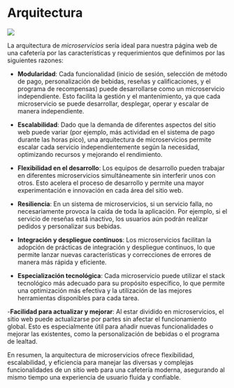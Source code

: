 # Arquitectura
<p align="center">
  <img src="https://github.com/Ingenieria-Software-2023/BackyardigansProyectoFinal/assets/101894380/c7351c7b-5fea-4617-8062-677bc6e318b1" style="display: block; margin-left: auto; margin-right: auto;"/>
</p>

La arquitectura de *microservicios* sería ideal para nuestra página web de una cafetería por las características y requerimientos que definimos por las siguientes razones:

 - **Modularidad**: Cada funcionalidad (inicio de sesión, selección de método de pago, personalización de bebidas, reseñas y calificaciones, y el programa de recompensas) puede desarrollarse como un microservicio independiente. Esto facilita la gestión y el mantenimiento, ya que cada microservicio se puede desarrollar, desplegar, operar y escalar de manera independiente.

- **Escalabilidad**: Dado que la demanda de diferentes aspectos del sitio web puede variar (por ejemplo, más actividad en el sistema de pago durante las horas pico), una arquitectura de microservicios permite escalar cada servicio independientemente según la necesidad, optimizando recursos y mejorando el rendimiento.

- **Flexibilidad en el desarrollo**: Los equipos de desarrollo pueden trabajar en diferentes microservicios simultáneamente sin interferir unos con otros. Esto acelera el proceso de desarrollo y permite una mayor experimentación e innovación en cada área del sitio web.

- **Resiliencia**: En un sistema de microservicios, si un servicio falla, no necesariamente provoca la caída de toda la aplicación. Por ejemplo, si el servicio de reseñas está inactivo, los usuarios aún podrán realizar pedidos y personalizar sus bebidas.

- **Integración y despliegue continuos**: Los microservicios facilitan la adopción de prácticas de integración y despliegue continuos, lo que permite lanzar nuevas características y correcciones de errores de manera más rápida y eficiente.

- **Especialización tecnológica**: Cada microservicio puede utilizar el stack tecnológico más adecuado para su propósito específico, lo que permite una optimización más efectiva y la utilización de las mejores herramientas disponibles para cada tarea.

-**Facilidad para actualizar y mejorar**: Al estar dividido en microservicios, el sitio web puede actualizarse por partes sin afectar el funcionamiento global. Esto es especialmente útil para añadir nuevas funcionalidades o mejorar las existentes, como la personalización de bebidas o el programa de lealtad.

En resumen, la arquitectura de microservicios ofrece flexibilidad, escalabilidad, y eficiencia para manejar las diversas y complejas funcionalidades de un sitio web para una cafetería moderna, asegurando al mismo tiempo una experiencia de usuario fluida y confiable.





